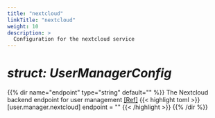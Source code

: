 ```yaml
---
title: "nextcloud"
linkTitle: "nextcloud"
weight: 10
description: >
  Configuration for the nextcloud service
---
```


# _struct: UserManagerConfig_

{{% dir name="endpoint" type="string" default="" %}}
The Nextcloud backend endpoint for user management [[Ref]](https://github.com/cs3org/reva/tree/master/pkg/user/manager/nextcloud/nextcloud.go#L56)
{{< highlight toml >}}
[user.manager.nextcloud]
endpoint = ""
{{< /highlight >}}
{{% /dir %}}

